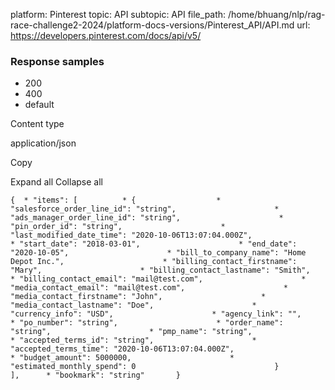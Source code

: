 platform: Pinterest
topic: API
subtopic: API
file_path: /home/bhuang/nlp/rag-race-challenge2-2024/platform-docs-versions/Pinterest_API/API.md
url: https://developers.pinterest.com/docs/api/v5/


### Response samples

* 200
* 400
* default

Content type

application/json

Copy

Expand all Collapse all

`{  * "items": [          * {                  * "salesforce_order_line_id": "string",                      * "ads_manager_order_line_id": "string",                      * "pin_order_id": "string",                      * "last_modified_date_time": "2020-10-06T13:07:04.000Z",                      * "start_date": "2018-03-01",                      * "end_date": "2020-10-05",                      * "bill_to_company_name": "Home Depot Inc.",                      * "billing_contact_firstname": "Mary",                      * "billing_contact_lastname": "Smith",                      * "billing_contact_email": "mail@test.com",                      * "media_contact_email": "mail@test.com",                      * "media_contact_firstname": "John",                      * "media_contact_lastname": "Doe",                      * "currency_info": "USD",                      * "agency_link": "",                      * "po_number": "string",                      * "order_name": "string",                      * "pmp_name": "string",                      * "accepted_terms_id": "string",                      * "accepted_terms_time": "2020-10-06T13:07:04.000Z",                      * "budget_amount": 5000000,                      * "estimated_monthly_spend": 0                               }                   ],      * "bookmark": "string"       }`